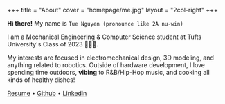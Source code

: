 +++
title = "About"
cover = "homepage/me.jpg" 
layout = "2col-right"
+++

**Hi there!** My name is `Tue Nguyen (pronounce like 2A nu-win) `

I am a Mechanical Engineering & Computer Science student at Tufts University's Class of 2023 🐘🐘🐘.

My interests are focused in electromechanical design, 3D modeling, and anything related to robotics. 
Outside of hardware development, I love spending time outdoors, **vibing** to R&B/Hip-Hop music, and cooking all kinds of healthy dishes!

[Resume](https://drive.google.com/file/d/1Sx84Xc2-MElP6AHP3IdRcKy1m9e0xDXs/view?usp=sharing) • [Github](https://github.com/tuenguyen004) • [Linkedin](https://www.linkedin.com/in/tue-hm-nguyen/) 